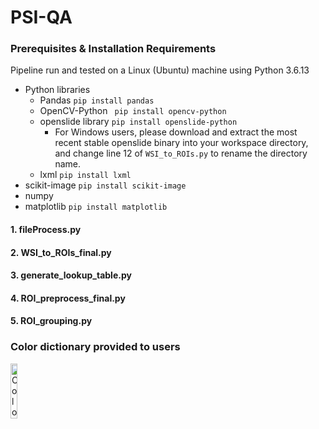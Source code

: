 # PSI-QA

### Prerequisites & Installation Requirements

Pipeline run and tested on a Linux (Ubuntu) machine using Python 3.6.13

* Python libraries
  * Pandas
  ``` pip install pandas ``` 
  * OpenCV-Python
  ``` pip install opencv-python```
  * openslide library
  ``` pip install openslide-python ```
      * For Windows users, please download and extract the most recent stable openslide binary into your workspace directory, and change line 12 of ```WSI_to_ROIs.py``` to rename the directory name. 
  * lxml
  ``` pip install lxml ```
* scikit-image
``` pip install scikit-image ```
* numpy
* matplotlib
``` pip install matplotlib ```
#### 1. fileProcess.py
#### 2. WSI_to_ROIs_final.py
#### 3. generate_lookup_table.py
#### 4. ROI_preprocess_final.py
#### 5. ROI_grouping.py


### Color dictionary provided to users
<img src="docs/color_dictionary_image.png" style="width: 15%; height: 15%;" alt="Color dictionary for Motic users"/>

